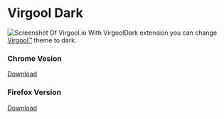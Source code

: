 # Virgool Dark
![Screenshot Of Virgool.io](https://raw.githubusercontent.com/arya-alireza/virgool-dark/master/img/screenshot2.jpg)
With VirgoolDark extension you can change [Virgool™](https://virgool.io) theme to dark.
### Chrome Vesion
[Download](https://chrome.google.com/webstore/detail/virgool-dark/nkegabelejammoeeldbopephcpehljje)
### Firefox Version
[Download](https://addons.mozilla.org/en-US/firefox/addon/virgool-dark/)